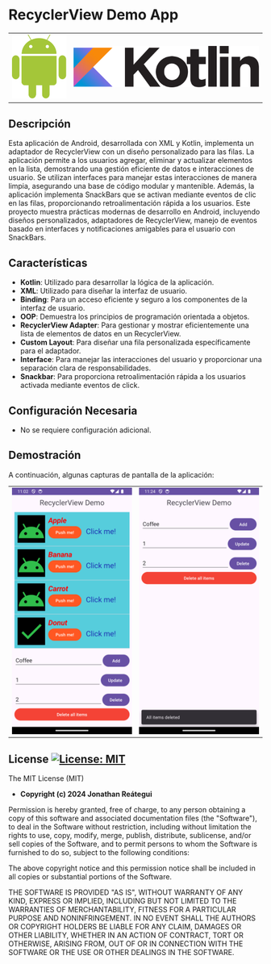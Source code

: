 # RecyclerView Demo App

<table>
  <tr>
    <td><img src="./assets/logo/android-logo.png" width="120" /></td>
    <td><img src="./assets/logo/kotlin-logo.png" width="410" /></td>
  </tr>
</table>

## Descripción

Esta aplicación de Android, desarrollada con XML y Kotlin, implementa un adaptador de RecyclerView con un diseño personalizado para las filas. La aplicación permite a los usuarios agregar, eliminar y actualizar elementos en la lista, demostrando una gestión eficiente de datos e interacciones de usuario. Se utilizan interfaces para manejar estas interacciones de manera limpia, asegurando una base de código modular y mantenible. Además, la aplicación implementa SnackBars que se activan mediante eventos de clic en las filas, proporcionando retroalimentación rápida a los usuarios. Este proyecto muestra prácticas modernas de desarrollo en Android, incluyendo diseños personalizados, adaptadores de RecyclerView, manejo de eventos basado en interfaces y notificaciones amigables para el usuario con SnackBars.

## Características

- **Kotlin**: Utilizado para desarrollar la lógica de la aplicación.
- **XML**: Utilizado para diseñar la interfaz de usuario.
- **Binding**: Para un acceso eficiente y seguro a los componentes de la interfaz de usuario.
- **OOP**: Demuestra los principios de programación orientada a objetos.
- **RecyclerView Adapter**: Para gestionar y mostrar eficientemente una lista de elementos de datos en un RecyclerView.
- **Custom Layout**: Para diseñar una fila personalizada específicamente para el adaptador.
- **Interface**: Para manejar las interacciones del usuario y proporcionar una separación clara de responsabilidades.
- **Snackbar**: Para proporciona retroalimentación rápida a los usuarios activada mediante eventos de click.

## Configuración Necesaria

- No se requiere configuración adicional.

## Demostración

A continuación, algunas capturas de pantalla de la aplicación:

<table>
  <tr>
    <td><img src="./assets/demo_items_list.png"/></td>
    <td><img src="./assets/demo_items_deleted_snackbar.png" ></td>
  </tr>
</table>

## License [![License: MIT](https://img.shields.io/badge/License-MIT-yellow.svg)](https://opensource.org/licenses/MIT)

The MIT License (MIT)

- **Copyright (c) 2024 Jonathan Reátegui**

Permission is hereby granted, free of charge, to any person obtaining a copy of this software and associated documentation files (the "Software"), to deal in the Software without restriction, including without limitation the rights to use, copy, modify, merge, publish, distribute, sublicense, and/or sell copies of the Software, and to permit persons to whom the Software is furnished to do so, subject to the following conditions:

The above copyright notice and this permission notice shall be included in all copies or substantial portions of the Software.

THE SOFTWARE IS PROVIDED "AS IS", WITHOUT WARRANTY OF ANY KIND, EXPRESS OR IMPLIED, INCLUDING BUT NOT LIMITED TO THE WARRANTIES OF MERCHANTABILITY, FITNESS FOR A PARTICULAR PURPOSE AND NONINFRINGEMENT. IN NO EVENT SHALL THE AUTHORS OR COPYRIGHT HOLDERS BE LIABLE FOR ANY CLAIM, DAMAGES OR OTHER LIABILITY, WHETHER IN AN ACTION OF CONTRACT, TORT OR OTHERWISE, ARISING FROM, OUT OF OR IN CONNECTION WITH THE SOFTWARE OR THE USE OR OTHER DEALINGS IN THE SOFTWARE.
